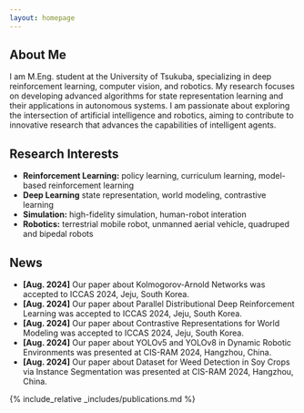 ```yaml
---
layout: homepage
---
```


## About Me

I am M.Eng. student at the University of Tsukuba, specializing in deep reinforcement learning, computer vision, and robotics. My research focuses on developing advanced algorithms for state representation learning and their applications in autonomous systems. I am passionate about exploring the intersection of artificial intelligence and robotics, aiming to contribute to innovative research that advances the capabilities of intelligent agents.

## Research Interests

- **Reinforcement Learning:** policy learning, curriculum learning, model-based reinforcement learning
- **Deep Learning** state representation, world modeling, contrastive learning
- **Simulation:** high-fidelity simulation, human-robot interation
- **Robotics:** terrestrial mobile robot, unmanned aerial vehicle, quadruped and bipedal robots

## News

- **[Aug. 2024]** Our paper about Kolmogorov-Arnold Networks was accepted to ICCAS 2024, Jeju, South Korea.
- **[Aug. 2024]** Our paper about Parallel Distributional Deep Reinforcement Learning was accepted to ICCAS 2024, Jeju, South Korea.
- **[Aug. 2024]** Our paper about Contrastive Representations for World Modeling was accepted to ICCAS 2024, Jeju, South Korea.
- **[Aug. 2024]** Our paper about YOLOv5 and YOLOv8 in Dynamic Robotic Environments was presented at CIS-RAM 2024, Hangzhou, China.
- **[Aug. 2024]** Our paper about Dataset for Weed Detection in Soy Crops via Instance Segmentation was presented at CIS-RAM 2024, Hangzhou, China.

{% include_relative _includes/publications.md %}

<!-- {% include_relative _includes/services.md %} -->
